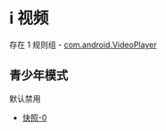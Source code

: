 # i 视频

存在 1 规则组 - [com.android.VideoPlayer](/src/apps/com.android.VideoPlayer.ts)

## 青少年模式

默认禁用

- [快照-0](https://i.gkd.li/i/13849807)
